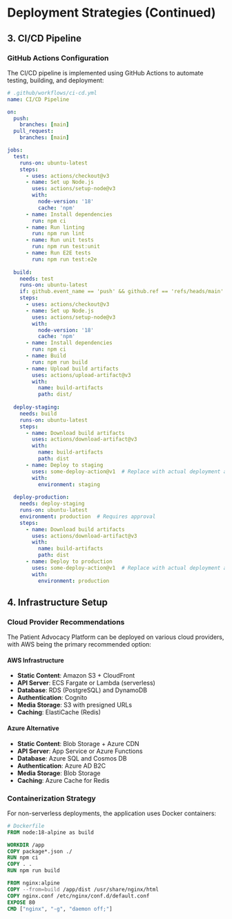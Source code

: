 # Deployment Strategies (Continued)

## 3. CI/CD Pipeline

### GitHub Actions Configuration

The CI/CD pipeline is implemented using GitHub Actions to automate testing, building, and deployment:

```yaml
# .github/workflows/ci-cd.yml
name: CI/CD Pipeline

on:
  push:
    branches: [main]
  pull_request:
    branches: [main]

jobs:
  test:
    runs-on: ubuntu-latest
    steps:
      - uses: actions/checkout@v3
      - name: Set up Node.js
        uses: actions/setup-node@v3
        with:
          node-version: '18'
          cache: 'npm'
      - name: Install dependencies
        run: npm ci
      - name: Run linting
        run: npm run lint
      - name: Run unit tests
        run: npm run test:unit
      - name: Run E2E tests
        run: npm run test:e2e
        
  build:
    needs: test
    runs-on: ubuntu-latest
    if: github.event_name == 'push' && github.ref == 'refs/heads/main'
    steps:
      - uses: actions/checkout@v3
      - name: Set up Node.js
        uses: actions/setup-node@v3
        with:
          node-version: '18'
          cache: 'npm'
      - name: Install dependencies
        run: npm ci
      - name: Build
        run: npm run build
      - name: Upload build artifacts
        uses: actions/upload-artifact@v3
        with:
          name: build-artifacts
          path: dist/
          
  deploy-staging:
    needs: build
    runs-on: ubuntu-latest
    steps:
      - name: Download build artifacts
        uses: actions/download-artifact@v3
        with:
          name: build-artifacts
          path: dist
      - name: Deploy to staging
        uses: some-deploy-action@v1  # Replace with actual deployment action
        with:
          environment: staging
          
  deploy-production:
    needs: deploy-staging
    runs-on: ubuntu-latest
    environment: production  # Requires approval
    steps:
      - name: Download build artifacts
        uses: actions/download-artifact@v3
        with:
          name: build-artifacts
          path: dist
      - name: Deploy to production
        uses: some-deploy-action@v1  # Replace with actual deployment action
        with:
          environment: production
```

## 4. Infrastructure Setup

### Cloud Provider Recommendations

The Patient Advocacy Platform can be deployed on various cloud providers, with AWS being the primary recommended option:

#### AWS Infrastructure
- **Static Content**: Amazon S3 + CloudFront
- **API Server**: ECS Fargate or Lambda (serverless)
- **Database**: RDS (PostgreSQL) and DynamoDB
- **Authentication**: Cognito
- **Media Storage**: S3 with presigned URLs
- **Caching**: ElastiCache (Redis)

#### Azure Alternative
- **Static Content**: Blob Storage + Azure CDN
- **API Server**: App Service or Azure Functions
- **Database**: Azure SQL and Cosmos DB
- **Authentication**: Azure AD B2C
- **Media Storage**: Blob Storage
- **Caching**: Azure Cache for Redis

### Containerization Strategy

For non-serverless deployments, the application uses Docker containers:

```dockerfile
# Dockerfile
FROM node:18-alpine as build

WORKDIR /app
COPY package*.json ./
RUN npm ci
COPY . .
RUN npm run build

FROM nginx:alpine
COPY --from=build /app/dist /usr/share/nginx/html
COPY nginx.conf /etc/nginx/conf.d/default.conf
EXPOSE 80
CMD ["nginx", "-g", "daemon off;"]
```
